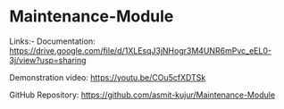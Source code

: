 # Maintenance-Module

Links:-
  Documentation:
      https://drive.google.com/file/d/1XLEsqJ3jNHogr3M4UNR6mPvc_eEL0-3j/view?usp=sharing
  
  Demonstration video:
      https://youtu.be/COu5cfXDTSk
  
  GitHub Repository:
      https://github.com/asmit-kujur/Maintenance-Module
